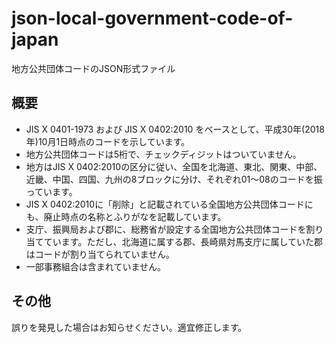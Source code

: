 # json-local-government-code-of-japan #

地方公共団体コードのJSON形式ファイル

## 概要 ##

* JIS X 0401-1973 および JIS X 0402:2010 をベースとして、平成30年(2018年)10月1日時点のコードを示しています。
* 地方公共団体コードは5桁で、チェックディジットはついていません。
* 地方はJIS X 0402:2010の区分に従い、全国を北海道、東北、関東、中部、近畿、中国、四国、九州の8ブロックに分け、それぞれ01〜08のコードを振っています。
* JIS X 0402:2010に「削除」と記載されている全国地方公共団体コードにも、廃止時点の名称とふりがなを記載しています。
* 支庁、振興局および郡に、総務省が設定する全国地方公共団体コードを割り当てています。ただし、北海道に属する郡、長崎県対馬支庁に属していた郡はコードが割り当てられていません。
* 一部事務組合は含まれていません。


## その他 ##

誤りを発見した場合はお知らせください。適宜修正します。
